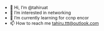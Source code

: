 - 👋 Hi, I’m @tahiruat
- 👀 I’m interested in networking
- 🌱 I’m currently learning for ccnp encor 
- 📫 How to reach me tahiru.ttt@outlook.com


